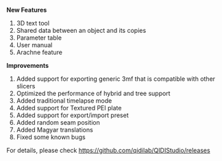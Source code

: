 **New Features**
1. 3D text tool
2. Shared data between an object and its copies
3. Parameter table
4. User manual
5. Arachne feature

**Improvements**
1. Added support for exporting generic 3mf that is compatible with other slicers
2. Optimized the performance of hybrid and tree support
3. Added traditional timelapse mode
4. Added support for Textured PEI plate
5. Added support for export/import preset
6. Added random seam position
7. Added Magyar translations
8. Fixed some known bugs

For details, please check https://github.com/qidilab/QIDIStudio/releases
